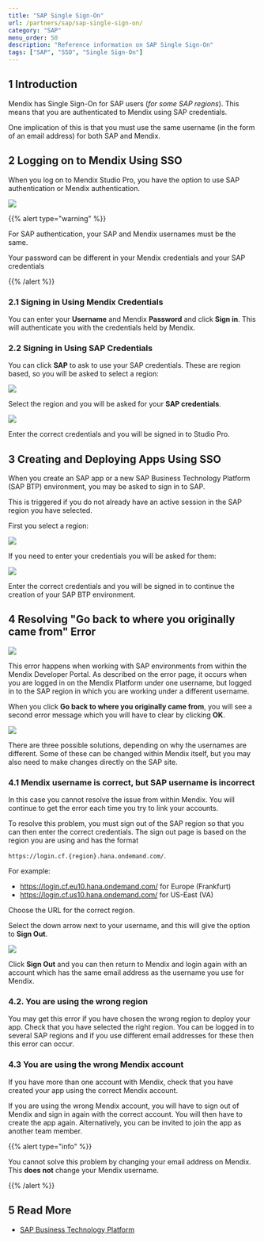 ```yaml
---
title: "SAP Single Sign-On"
url: /partners/sap/sap-single-sign-on/
category: "SAP"
menu_order: 50
description: "Reference information on SAP Single Sign-On"
tags: ["SAP", "SSO", "Single Sign-On"]
---
```


## 1 Introduction

Mendix has Single Sign-On for SAP users (*for some SAP regions*). This means that you are authenticated to Mendix using SAP credentials.

One implication of this is that you must use the same username (in the form of an email address) for both SAP and Mendix.

## 2 Logging on to Mendix Using SSO

When you log on to Mendix Studio Pro, you have the option to use SAP authentication or Mendix authentication.

![](/attachments/partners/sap/sap-single-sign-on/sign-in.png)

{{% alert type="warning" %}}

For SAP authentication, your SAP and Mendix usernames must be the same.

Your password can be different in your Mendix credentials and your SAP credentials

{{% /alert %}}

### 2.1 Signing in Using Mendix Credentials

You can enter your **Username** and Mendix **Password** and click **Sign in**. This will authenticate you with the credentials held by Mendix.

### 2.2 Signing in Using SAP Credentials

You can click **SAP** to ask to use your SAP credentials. These are region based, so you will be asked to select a region:

![](/attachments/partners/sap/sap-single-sign-on/select-sap-region.png)

Select the region and you will be asked for your **SAP credentials**.

![](/attachments/partners/sap/sap-single-sign-on/sap-login-screen.png)

Enter the correct credentials and you will be signed in to Studio Pro.

## 3 Creating and Deploying Apps Using SSO

When you create an SAP app or a new SAP Business Technology Platform (SAP BTP) environment, you may be asked to sign in to SAP.

This is triggered if you do not already have an active session in the SAP region you have selected.

First you select a region:

![](/attachments/partners/sap/sap-single-sign-on/app-select-sap-region.png)

If you need to enter your credentials you will be asked for them:

![](/attachments/partners/sap/sap-single-sign-on/sap-login-screen.png)

Enter the correct credentials and you will be signed in to continue the creation of your SAP BTP environment.

## 4 Resolving "Go back to where you originally came from" Error

![](/attachments/partners/sap/sap-single-sign-on/go-back.png)

This error happens when working with SAP environments from within the Mendix Developer Portal. As described on the error page, it occurs when you are logged in on the Mendix Platform under one username, but logged in to the SAP region in which you are working under a different username.

When you click **Go back to where you originally came from**, you will see a second error message which you will have to clear by clicking **OK**.

![](/attachments/partners/sap/sap-single-sign-on/server-error.png)

There are three possible solutions, depending on why the usernames are different. Some of these can be changed within Mendix itself, but you may also need to make changes directly on the SAP site.

### 4.1 Mendix username is correct, but SAP username is incorrect

In this case you cannot resolve the issue from within Mendix. You will continue to get the error each time you try to link your accounts.

To resolve this problem, you must sign out of the SAP region so that you can then enter the correct credentials. The sign out page is based on the region you are using and has the format

`https://login.cf.{region}.hana.ondemand.com/`. 

For example:

* https://login.cf.eu10.hana.ondemand.com/ for Europe (Frankfurt)
* https://login.cf.us10.hana.ondemand.com/ for US-East (VA)

Choose the URL for the correct region.

Select the down arrow next to your username, and this will give the option to **Sign Out**.

![](/attachments/partners/sap/sap-single-sign-on/where-to.png)

Click **Sign Out** and you can then return to Mendix and login again with an account which has the same email address as the username you use for Mendix.

### 4.2. You are using the wrong region

You may get this error if you have chosen the wrong region to deploy your app. Check that you have selected the right region. You can be logged in to several SAP regions and if you use different email addresses for these then this error can occur.

### 4.3 You are using the wrong Mendix account

If you have more than one account with Mendix, check that you have created your app using the correct Mendix account.

If you are using the wrong Mendix account, you will have to sign out of Mendix and sign in again with the correct account. You will then have to create the app again. Alternatively, you can be invited to join the app as another team member.

{{% alert type="info" %}}

You cannot solve this problem by changing your email address on Mendix. This **does not** change your Mendix username.

{{% /alert %}}

## 5 Read More

* [SAP Business Technology Platform](/developerportal/deploy/sap-cloud-platform/)
